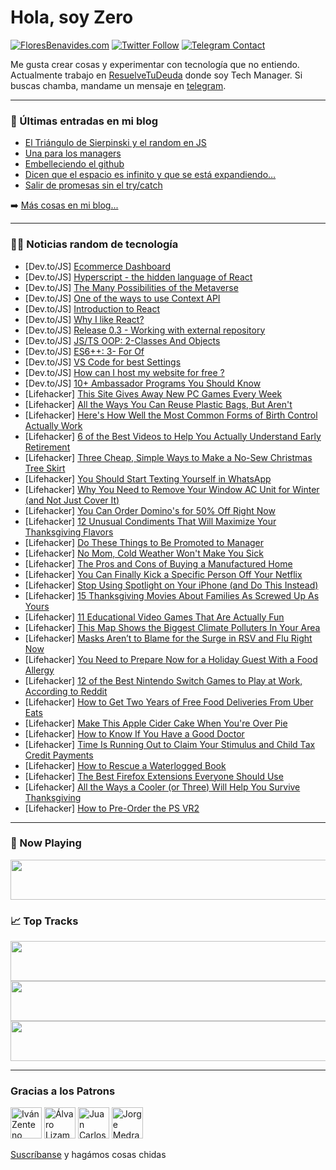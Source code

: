 # Hola, soy Zero

[![FloresBenavides.com](https://img.shields.io/website?down_message=oops&label=MiBlog&style=for-the-badge&up_message=online&url=https%3A%2F%2Ffloresbenavides.com)](https://floresbenavides.com) [![Twitter Follow](https://img.shields.io/twitter/follow/ZeroDragon?color=%231DA1F2&label=Follow&logo=twitter&logoColor=ffffff&style=for-the-badge)](https://twitter.com/zerodragon) [![Telegram Contact](https://img.shields.io/badge/escr%C3%ADbeme-ZeroDragon-%2326A5E4?style=for-the-badge&logo=telegram)](https://t.me/zerodragon)

Me gusta crear cosas y experimentar con tecnología que no entiendo.
Actualmente trabajo en [ResuelveTuDeuda](http://github.com/resuelve) donde soy Tech Manager.
Si buscas chamba, mandame un mensaje en [telegram](https://t.me/zerodragon).

---

### 📕 Últimas entradas en mi blog
<!-- BLOG-POST-LIST:START -->
- [El Triángulo de Sierpinski y el random en JS](https://floresbenavides.com/el-triangulo-de-sierpinski-y-el-random-en-js/)
- [Una para los managers](https://floresbenavides.com/una-para-los-managers/)
- [Embelleciendo el github](https://floresbenavides.com/embelleciendo-el-github/)
- [Dicen que el espacio es infinito y que se está expandiendo…](https://floresbenavides.com/dicen-que-el-espacio-es-infinito-y-que-se-esta-expandiendo/)
- [Salir de promesas sin el try/catch](https://floresbenavides.com/salir-de-promesas-sin-el-try-catch/)
<!-- BLOG-POST-LIST:END -->

➡️ [Más cosas en mi blog...](https://floresbenavides.com)

---

### 👨‍💻 Noticias random de tecnología
<!-- TECH-POSTS:START -->
- [Dev.to/JS] [Ecommerce Dashboard](https://dev.to/badreddinezatout/ecommerce-dashboard-9hk)
- [Dev.to/JS] [Hyperscript - the hidden language of React](https://dev.to/govindkumwat/hyperscript-the-hidden-language-of-react-2fj0)
- [Dev.to/JS] [The Many Possibilities of the Metaverse](https://dev.to/nftslab/the-many-possibilities-of-the-metaverse-24ab)
- [Dev.to/JS] [One of the ways to use Context API](https://dev.to/giorgiparunov/one-of-the-ways-to-use-context-api-65f)
- [Dev.to/JS] [Introduction to React](https://dev.to/iambilalriaz/introduction-to-react-1mad)
- [Dev.to/JS] [Why I like React?](https://dev.to/zobaidulofficial/why-i-like-react-5e81)
- [Dev.to/JS] [Release 0.3 - Working with external repository](https://dev.to/ririio/release-03-working-with-external-repository-29bl)
- [Dev.to/JS] [JS/TS OOP: 2-Classes And Objects](https://dev.to/hassanzohdy/jsts-oop-2-classes-and-objects-fd2)
- [Dev.to/JS] [ES6++: 3- For Of](https://dev.to/hassanzohdy/es6-3-for-of-1h5i)
- [Dev.to/JS] [VS Code for best Settings](https://dev.to/abhavthakur/vscode-for-best-settings-46e3)
- [Dev.to/JS] [How can I host my website for free ?](https://dev.to/develop92001047/how-can-i-host-my-website-for-free--2066)
- [Dev.to/JS] [10+ Ambassador Programs You Should Know](https://dev.to/patilganesh1010/10-ambassador-programs-you-should-know-22i7)
- [Lifehacker] [This Site Gives Away New PC Games Every Week](https://lifehacker.com/this-site-gives-away-new-pc-games-every-week-1849792344)
- [Lifehacker] [All the Ways You Can Reuse Plastic Bags, But Aren&#39;t](https://lifehacker.com/all-the-ways-you-can-reuse-plastic-bags-but-arent-1849792428)
- [Lifehacker] [Here&#39;s How Well the Most Common Forms of Birth Control Actually Work](https://lifehacker.com/heres-how-well-the-most-common-forms-of-birth-control-a-1849792332)
- [Lifehacker] [6 of the Best Videos to Help You Actually Understand Early Retirement](https://lifehacker.com/6-of-the-best-videos-to-help-you-actually-understand-ea-1849785268)
- [Lifehacker] [Three Cheap, Simple Ways to Make a No-Sew Christmas Tree Skirt](https://lifehacker.com/three-cheap-simple-ways-to-make-a-no-sew-christmas-tre-1849790819)
- [Lifehacker] [You Should Start Texting Yourself in WhatsApp](https://lifehacker.com/you-should-start-texting-yourself-in-whatsapp-1849790925)
- [Lifehacker] [Why You Need to Remove Your Window AC Unit for Winter &lpar;and Not Just Cover It&rpar;](https://lifehacker.com/why-you-need-to-remove-your-window-ac-unit-for-winter-1849790823)
- [Lifehacker] [You Can Order Domino&#39;s for 50% Off Right Now](https://lifehacker.com/you-can-order-dominos-for-50-off-right-now-1849790953)
- [Lifehacker] [12 Unusual Condiments That Will Maximize Your Thanksgiving Flavors](https://lifehacker.com/12-unusual-condiments-that-will-maximize-your-thanksgiv-1849790619)
- [Lifehacker] [Do These Things to Be Promoted to Manager](https://lifehacker.com/do-these-things-to-be-promoted-to-manager-1849790419)
- [Lifehacker] [No Mom, Cold Weather Won&#39;t Make You Sick](https://lifehacker.com/no-mom-cold-weather-wont-make-you-sick-1849790245)
- [Lifehacker] [The Pros and Cons of Buying a Manufactured Home](https://lifehacker.com/the-pros-and-cons-of-buying-a-manufactured-home-1849790187)
- [Lifehacker] [You Can Finally Kick a Specific Person Off Your Netflix](https://lifehacker.com/you-can-finally-kick-a-specific-person-off-your-netflix-1849789963)
- [Lifehacker] [Stop Using Spotlight on Your iPhone &lpar;and Do This Instead&rpar;](https://lifehacker.com/stop-using-spotlight-on-your-iphone-and-do-this-instea-1849789391)
- [Lifehacker] [15 Thanksgiving Movies About Families As Screwed Up As Yours](https://lifehacker.com/15-thanksgiving-movies-about-families-as-screwed-up-as-1849784767)
- [Lifehacker] [11 Educational Video Games That Are Actually Fun](https://lifehacker.com/11-educational-video-games-that-are-actually-fun-1849788759)
- [Lifehacker] [This Map Shows the Biggest Climate Polluters In Your Area](https://lifehacker.com/this-map-shows-the-biggest-climate-polluters-in-your-ar-1849787582)
- [Lifehacker] [Masks Aren’t to Blame for the Surge in RSV and Flu Right Now](https://lifehacker.com/masks-aren-t-to-blame-for-the-surge-in-rsv-and-flu-righ-1849785992)
- [Lifehacker] [You Need to Prepare Now for a Holiday Guest With a Food Allergy](https://lifehacker.com/you-need-to-prepare-now-for-a-holiday-guest-with-a-food-1849787376)
- [Lifehacker] [12 of the Best Nintendo Switch Games to Play at Work, According to Reddit](https://lifehacker.com/12-of-the-best-nintendo-switch-games-to-play-at-work-a-1849785568)
- [Lifehacker] [How to Get Two Years of Free Food Deliveries From Uber Eats](https://lifehacker.com/how-to-get-two-years-of-free-food-deliveries-from-uber-1849786992)
- [Lifehacker] [Make This Apple Cider Cake When You&#39;re Over Pie](https://lifehacker.com/make-this-apple-cider-cake-when-youre-over-pie-1849786809)
- [Lifehacker] [How to Know If You Have a Good Doctor](https://lifehacker.com/how-to-know-if-you-have-a-good-doctor-1849786709)
- [Lifehacker] [Time Is Running Out to Claim Your Stimulus and Child Tax Credit Payments](https://lifehacker.com/time-is-running-out-to-claim-your-stimulus-and-child-ta-1849786099)
- [Lifehacker] [How to Rescue a Waterlogged Book](https://lifehacker.com/how-to-rescue-a-waterlogged-book-1849785095)
- [Lifehacker] [The Best Firefox Extensions Everyone Should Use](https://lifehacker.com/the-best-firefox-extensions-everyone-should-use-1849784170)
- [Lifehacker] [All the Ways a Cooler &lpar;or Three&rpar; Will Help You Survive Thanksgiving](https://lifehacker.com/all-the-ways-a-cooler-or-three-will-help-you-survive-1849785357)
- [Lifehacker] [How to Pre-Order the PS VR2](https://lifehacker.com/how-to-pre-order-the-ps-vr2-1849785013)<!-- TECH-POSTS:END -->

---

### 🎵 Now Playing
<a href="https://spotify-now-playing-dun.vercel.app/now-playing?open"><img src="https://spotify-now-playing-dun.vercel.app/now-playing" width="540" height="64"></a>

### 📈 Top Tracks
<a href="https://spotify-now-playing-dun.vercel.app/top-tracks?i=1&open"><img src="https://spotify-now-playing-dun.vercel.app/top-tracks?i=1" width="540" height="64"></a>
<a href="https://spotify-now-playing-dun.vercel.app/top-tracks?i=2&open"><img src="https://spotify-now-playing-dun.vercel.app/top-tracks?i=2" width="540" height="64"></a>
<a href="https://spotify-now-playing-dun.vercel.app/top-tracks?i=3&open"><img src="https://spotify-now-playing-dun.vercel.app/top-tracks?i=3" width="540" height="64"></a>

---

### Gracias a los Patrons
[<img src="https://avatars.githubusercontent.com/u/243380?v=4" alt="Iván Zenteno" width="50px">](https://github.com/k001) [<img src="https://avatars.githubusercontent.com/u/19955639?v=4" alt="Álvaro Lizama" width="50px">](https://github.com/alvarolizama) [<img src="https://avatars.githubusercontent.com/u/2718753?v=4" alt="Juan Carlos Ruiz" width="50px">](https://github.com/JuanCrg90) [<img src="https://avatars.githubusercontent.com/u/37025?v=4" alt="Jorge Medrano" width="50px">](https://github.com/h1pp1e) 

[Suscríbanse](https://www.patreon.com/zerodragon) y hagámos cosas chidas
